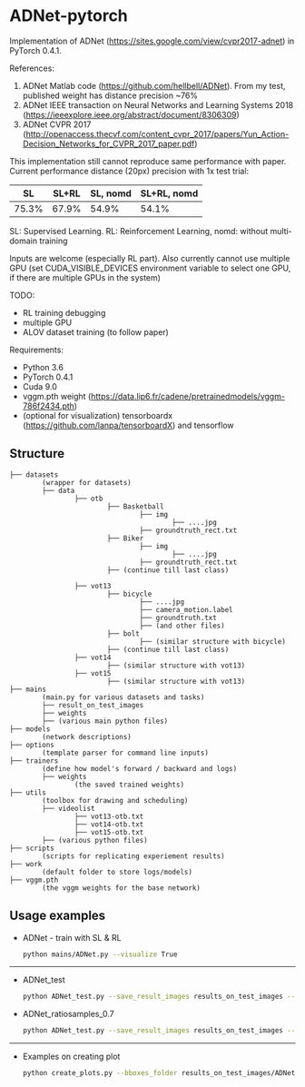 # ADNet-pytorch
Implementation of ADNet (https://sites.google.com/view/cvpr2017-adnet) in PyTorch 0.4.1.

References:
1. ADNet Matlab code (https://github.com/hellbell/ADNet). From my test, published weight has distance precision ~76%
2. ADNet IEEE transaction on Neural Networks and Learning Systems 2018 (https://ieeexplore.ieee.org/abstract/document/8306309)
3. ADNet CVPR 2017 (http://openaccess.thecvf.com/content_cvpr_2017/papers/Yun_Action-Decision_Networks_for_CVPR_2017_paper.pdf)

This implementation still cannot reproduce same performance with paper. 
Current performance distance (20px) precision with 1x test trial: 

|SL     |SL+RL  |SL, nomd |SL+RL, nomd |
|-------|-------|---------|------------|
|75.3%  |67.9%  |54.9%    |54.1%       |

SL: Supervised Learning. RL: Reinforcement Learning, nomd: without multi-domain training

Inputs are welcome (especially RL part). Also currently cannot use multiple GPU (set CUDA_VISIBLE_DEVICES environment variable to select one GPU, if there are multiple GPUs in the system)

TODO:
* RL training debugging
* multiple GPU
* ALOV dataset training (to follow paper)

Requirements:
* Python 3.6
* PyTorch 0.4.1
* Cuda 9.0
* vggm.pth weight (https://data.lip6.fr/cadene/pretrainedmodels/vggm-786f2434.pth)
* (optional for visualization) tensorboardx (https://github.com/lanpa/tensorboardX) and tensorflow

## Structure
```
├── datasets 
        (wrapper for datasets)
        ├── data
                ├── otb   
                        ├── Basketball
                                ├── img
                                        ├── ....jpg
                                ├── groundtruth_rect.txt
                        ├── Biker
                                ├── img
                                        ├── ....jpg
                                ├── groundtruth_rect.txt
                        ├── (continue till last class)
                                
                ├── vot13
                        ├── bicycle
                                ├── ....jpg
                                ├── camera_motion.label
                                ├── groundtruth.txt
                                ├── (and other files)
                        ├── bolt    
                                ├── (similar structure with bicycle)
                        ├── (continue till last class)
                ├── vot14
                        ├── (similar structure with vot13)
                ├── vot15
                        ├── (similar structure with vot13)
├── mains
        (main.py for various datasets and tasks)
        ├── result_on_test_images
        ├── weights
        ├── (various main python files)
├── models
        (network descriptions)
├── options
        (template parser for command line inputs)
├── trainers
        (define how model's forward / backward and logs)
        ├── weights
                (the saved trained weights)
├── utils
        (toolbox for drawing and scheduling)
        ├── videolist
                ├── vot13-otb.txt
                ├── vot14-otb.txt
                ├── vot15-otb.txt
        ├── (various python files)
├── scripts
        (scripts for replicating experiement results)
├── work
        (default folder to store logs/models)
├── vggm.pth
        (the vggm weights for the base network)
```

## Usage examples
*  ADNet - train with SL & RL
    ```bash
    python mains/ADNet.py --visualize True
    ```
    
-------------------------------------------

*  ADNet_test
    ```bash
    python ADNet_test.py --save_result_images results_on_test_images --display_images False
    ```

*  ADNet_ratiosamples_0.7
    ```bash
    python ADNet_test.py --save_result_images results_on_test_images --display_images False --pos_samples_ratio 0.7
    ```

-------------------------------------------
*  Examples on creating plot
    ```bash
    python create_plots.py --bboxes_folder results_on_test_images/ADNet_RL_-0.5 --show_plot False --save_plot_folder results_on_test_images/ADNet_RL_-0.5
    ```
    